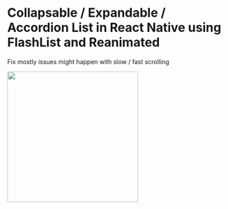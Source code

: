 # Collapsable / Expandable / Accordion List in React Native using FlashList and Reanimated

Fix mostly issues might happen with slow / fast scrolling

<img title="" src="example.gif" alt="" width="300" data-align="inline">
